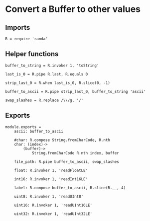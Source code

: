 # Convert a Buffer to other values

## Imports

	R = require 'ramda'


## Helper functions

	buffer_to_string = R.invoker 1, 'toString'

	last_is_0 = R.pipe R.last, R.equals 0

	strip_last_0 = R.when last_is_0, R.slice(0, -1)

	buffer_to_ascii = R.pipe strip_last_0, buffer_to_string 'ascii'

	swap_slashes = R.replace /\\/g, '/'


## Exports

	module.exports =
		ascii: buffer_to_ascii

		#char: R.compose String.fromCharCode, R.nth
		char: (index)->
			(buffer)->
				String.fromCharCode R.nth index, buffer

		file_path: R.pipe buffer_to_ascii, swap_slashes

		float: R.invoker 1, 'readFloatLE'

		int16: R.invoker 1, 'readInt16LE'

		label: R.compose buffer_to_ascii, R.slice(R.__, 4)

		uint8: R.invoker 1, 'readUInt8'

		uint16: R.invoker 1, 'readUInt16LE'

		uint32: R.invoker 1, 'readUInt32LE'
